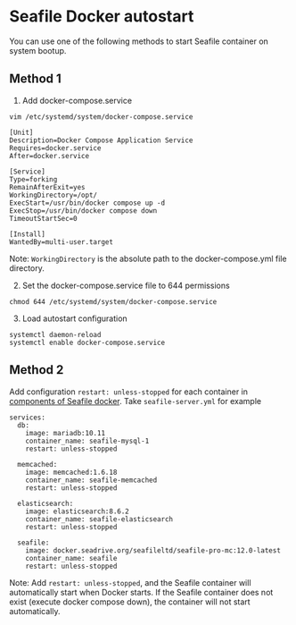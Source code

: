 # Seafile Docker autostart

You can use one of the following methods to start Seafile container on system bootup.

## Method 1

1. Add docker-compose.service

`vim /etc/systemd/system/docker-compose.service`

```
[Unit]
Description=Docker Compose Application Service
Requires=docker.service
After=docker.service

[Service]
Type=forking
RemainAfterExit=yes
WorkingDirectory=/opt/   
ExecStart=/usr/bin/docker compose up -d
ExecStop=/usr/bin/docker compose down
TimeoutStartSec=0

[Install]
WantedBy=multi-user.target
```

Note: `WorkingDirectory` is the absolute path to the docker-compose.yml file directory.

2. Set the docker-compose.service file to 644 permissions

```
chmod 644 /etc/systemd/system/docker-compose.service
```

3. Load autostart configuration

```
systemctl daemon-reload
systemctl enable docker-compose.service
```

## Method 2

Add configuration `restart: unless-stopped` for each container in [components of Seafile docker](./overview.md). Take `seafile-server.yml` for example

```
services:
  db:
    image: mariadb:10.11
    container_name: seafile-mysql-1
    restart: unless-stopped

  memcached:
    image: memcached:1.6.18
    container_name: seafile-memcached
    restart: unless-stopped

  elasticsearch:
    image: elasticsearch:8.6.2
    container_name: seafile-elasticsearch
    restart: unless-stopped

  seafile:
    image: docker.seadrive.org/seafileltd/seafile-pro-mc:12.0-latest
    container_name: seafile
    restart: unless-stopped
```

Note: Add `restart: unless-stopped`, and the Seafile container will automatically start when Docker starts. If the Seafile container does not exist (execute docker compose down), the container will not start automatically.
